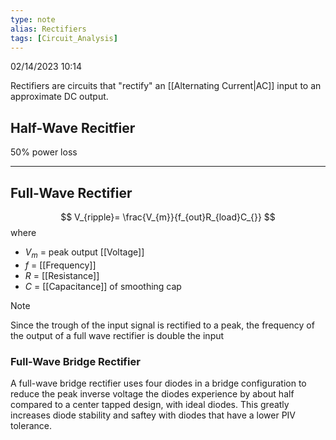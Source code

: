 ```yaml
---
type: note
alias: Rectifiers
tags: [Circuit_Analysis]
---
```

02/14/2023 10:14

  

Rectifiers are circuits that "rectify" an [[Alternating Current|AC]] input to an approximate DC output. 


## Half-Wave Recitfier
50% power loss


---

## Full-Wave Rectifier

$$
V_{ripple}= \frac{V_{m}}{f_{out}R_{load}C_{}}
$$
where
- $V_m$ = peak output [[Voltage]]
- $f$ = [[Frequency]]
- $R$ = [[Resistance]] 
- $C$ = [[Capacitance]] of smoothing cap

>[!note]
>Since the trough of the input signal is rectified to a peak, the frequency of the output of a full wave rectifier is double the input


### Full-Wave Bridge Rectifier
A full-wave bridge rectifier uses four diodes in a bridge configuration to reduce the peak inverse voltage the diodes experience by about half compared to a center tapped design, with ideal diodes. This greatly increases diode stability and saftey with diodes that have a lower PIV tolerance. 